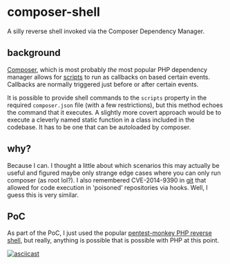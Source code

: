 # composer-shell
A silly reverse shell invoked via the Composer Dependency Manager.

## background
[Composer](https://getcomposer.org/), which is most probably *the* most popular PHP dependency manager allows for [scripts](https://getcomposer.org/doc/articles/scripts.md) to run as callbacks on based certain events.
Callbacks are normally triggered just before or after certain events.

It is possible to provide shell commands to the `scripts` property in the required `composer.json` file (with a few restrictions), but this method echoes the command that it executes.
A slightly more covert approach would be to execute a cleverly named static function in a class included in the codebase. It has to be one that can be autoloaded by composer.

## why?
Because I can. I thought a little about which scenarios this may actually be useful and figured maybe only strange edge cases where you can only run composer (as root lol?). I also remembered CVE-2014-9390 in [git](https://community.rapid7.com/community/metasploit/blog/2015/01/01/12-days-of-haxmas-exploiting-cve-2014-9390-in-git-and-mercurial) that allowed for code execution in 'poisoned' repositories via hooks. Well, I guess this is very similar.

## PoC
As part of the PoC, I just used the popular [pentest-monkey PHP reverse shell](http://pentestmonkey.net/tools/web-shells/php-reverse-shell), but really, anything is possible that is possible with PHP at this point.

[![asciicast](https://asciinema.org/a/b64qlhadvl7zn1912ihwi09wt.png)](https://asciinema.org/a/b64qlhadvl7zn1912ihwi09wt)
